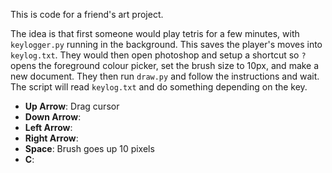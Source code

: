 <!-- TODO: finish -->

This is code for a friend's art project.

The idea is that first someone would play tetris for a few minutes, with `keylogger.py` running in the background. This saves the player's moves into `keylog.txt`. They would then open photoshop and setup a shortcut so `?` opens the foreground colour picker, set the brush size to 10px, and make a new document. They then run `draw.py` and follow the instructions and wait. The script will read `keylog.txt` and do something depending on the key.
- **Up Arrow**: Drag cursor 
- **Down Arrow**: 
- **Left Arrow**: 
- **Right Arrow**:
- **Space**: Brush goes up 10 pixels
- **C**: 
